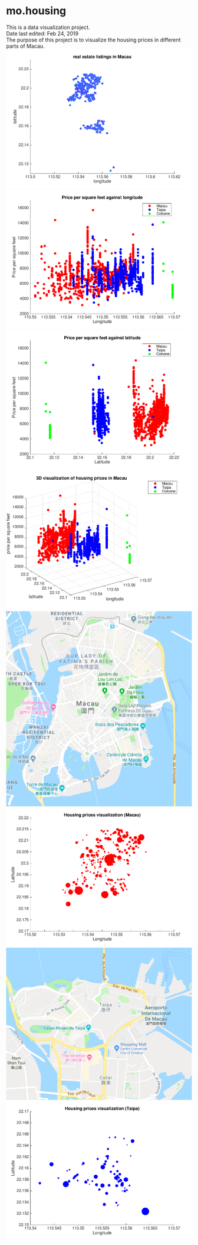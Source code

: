 # mo.housing
This is a data visualization project.\
Date last edited: Feb 24, 2019\
The purpose of this project is to visualize the housing prices in different parts of Macau.\
![alt text](https://github.com/oysteryeagle/mo.housing/blob/master/graphs%20and%20maps/listings.png)
![alt text](https://github.com/oysteryeagle/mo.housing/blob/master/graphs%20and%20maps/Price%20per%20square%20feet%20against%20longitude.png)
![alt text](https://github.com/oysteryeagle/mo.housing/blob/master/graphs%20and%20maps/Price%20per%20square%20feet%20against%20latitude.png)
![alt text](https://github.com/oysteryeagle/mo.housing/blob/master/graphs%20and%20maps/3D%20visualization%20of%20housing%20prices%20in%20Macau.png)
![alt text](https://github.com/oysteryeagle/mo.housing/blob/master/graphs%20and%20maps/Macau.png)
![alt text](https://github.com/oysteryeagle/mo.housing/blob/master/graphs%20and%20maps/Macau%20Prices%20visualization.png)
![alt text](https://github.com/oysteryeagle/mo.housing/blob/master/graphs%20and%20maps/Taipa.png)
![alt text](https://github.com/oysteryeagle/mo.housing/blob/master/graphs%20and%20maps/Taipa%20Prices%20visualization.png)
